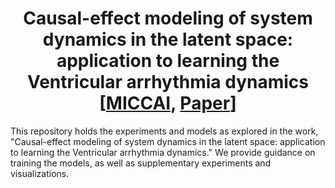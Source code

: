 <h1 align='center'>Causal-effect modeling of system dynamics in the latent space: application to learning the Ventricular arrhythmia dynamics <br>
   [<a href='https://miccai2022.org/'>MICCAI</a>, <a href=''>Paper</a>]</h2>
<p>This repository holds the experiments and models as explored in the work, "Causal-effect modeling of system dynamics in the latent space: application to learning the Ventricular arrhythmia dynamics." We provide guidance on training the models, as well as supplementary experiments and visualizations.</p>
